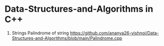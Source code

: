 # Data-Structures-and-Algorithms in C++

1. Strings
   Palindrome of string 
   https://github.com/ananya26-vishnoi/Data-Structures-and-Algorithms/blob/main/Palindrome.cpp


